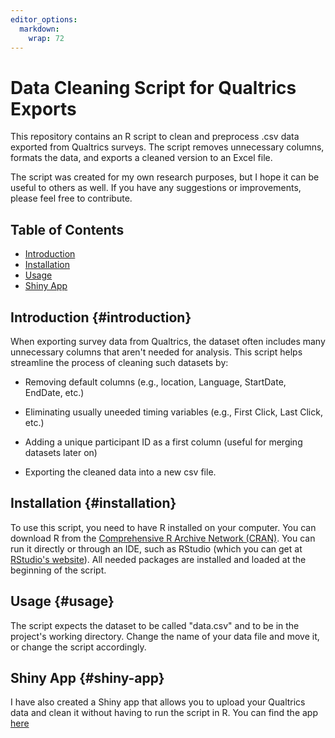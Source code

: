 ```yaml
---
editor_options: 
  markdown: 
    wrap: 72
---
```


# Data Cleaning Script for Qualtrics Exports

This repository contains an R script to clean and preprocess .csv data
exported from Qualtrics surveys. The script removes unnecessary columns,
formats the data, and exports a cleaned version to an Excel file.

The script was created for my own research purposes, but I hope it can
be useful to others as well. If you have any suggestions or
improvements, please feel free to contribute.

## Table of Contents

-   [Introduction](#introduction)
-   [Installation](#installation)
-   [Usage](#usage)
-   [Shiny App](#shiny-app)

## Introduction {#introduction}

When exporting survey data from Qualtrics, the dataset often includes
many unnecessary columns that aren't needed for analysis. This script
helps streamline the process of cleaning such datasets by:

-   Removing default columns (e.g., location, Language, StartDate,
    EndDate, etc.)

-   Eliminating usually uneeded timing variables (e.g., First Click,
    Last Click, etc.)

-   Adding a unique participant ID as a first column (useful for merging
    datasets later on)

-   Exporting the cleaned data into a new csv file.

## Installation {#installation}

To use this script, you need to have R installed on your computer. You
can download R from the [Comprehensive R Archive Network
(CRAN)](https://cran.r-project.org/). You can run it directly or through
an IDE, such as RStudio (which you can get at [RStudio's
website](https://posit.co/downloads/)). All needed packages are
installed and loaded at the beginning of the script.

## Usage {#usage}

The script expects the dataset to be called "data.csv" and to be in the
project's working directory. Change the name of your data file and move
it, or change the script accordingly.

## Shiny App {#shiny-app}

I have also created a Shiny app that allows you to upload your Qualtrics
data and clean it without having to run the script in R. You can find
the app [here](https://jdmart.shinyapps.io/qualtrics_cleanup/)
